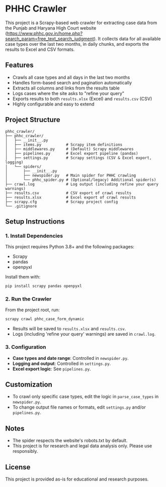 # PHHC Crawler

This project is a Scrapy-based web crawler for extracting case data from the Punjab and Haryana High Court website (https://www.phhc.gov.in/home.php?search_param=free_text_search_judgment). It collects data for all available case types over the last two months, in daily chunks, and exports the results to Excel and CSV formats.

## Features
- Crawls all case types and all days in the last two months
- Handles form-based search and pagination automatically
- Extracts all columns and links from the results table
- Logs cases where the site asks to "refine your query"
- Exports results to both `results.xlsx` (Excel) and `results.csv` (CSV)
- Highly configurable and easy to extend

## Project Structure
```
phhc_crawler/
├── phhc_crawler/
│   ├── __init__.py
│   ├── items.py           # Scrapy item definitions
│   ├── middlewares.py     # (Default) Scrapy middlewares
│   ├── pipelines.py       # Excel export pipeline (pandas)
│   ├── settings.py        # Scrapy settings (CSV & Excel export, logging)
│   └── spiders/
│       ├── __init__.py
│       ├── newspider.py   # Main spider for PHHC crawling
│       └── phhc_spider.py # (Optional/legacy) Additional spider(s)
├── crawl.log              # Log output (including refine your query warnings)
├── results.csv            # CSV export of crawl results
├── results.xlsx           # Excel export of crawl results
├── scrapy.cfg             # Scrapy project config
└── .gitignore
```

## Setup Instructions

### 1. Install Dependencies
This project requires Python 3.8+ and the following packages:
- Scrapy
- pandas
- openpyxl

Install them with:
```bash
pip install scrapy pandas openpyxl
```

### 2. Run the Crawler
From the project root, run:
```bash
scrapy crawl phhc_case_form_dynamic
```

- Results will be saved to `results.xlsx` and `results.csv`.
- Logs (including 'refine your query' warnings) are saved in `crawl.log`.

### 3. Configuration
- **Case types and date range**: Controlled in `newspider.py`.
- **Logging and output**: Controlled in `settings.py`.
- **Excel export logic**: See `pipelines.py`.

## Customization
- To crawl only specific case types, edit the logic in `parse_case_types` in `newspider.py`.
- To change output file names or formats, edit `settings.py` and/or `pipelines.py`.

## Notes
- The spider respects the website's robots.txt by default.
- This project is for research and legal data analysis only. Please use responsibly.

## License
This project is provided as-is for educational and research purposes.
